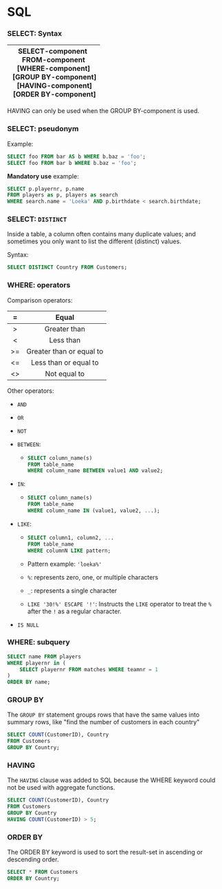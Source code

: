 # SQL

### SELECT: Syntax

| SELECT-component <br/>FROM-component<br/>[WHERE-component]<br/> [GROUP BY-component]<br/> [HAVING-component]<br/> [ORDER BY-component] |
|:--------------------------------------------------------------------------------------------------------------------------------------:|

HAVING can only be used when the GROUP BY-component is used.

### SELECT: pseudonym

Example: 

```sql
SELECT foo FROM bar AS b WHERE b.baz = 'foo';
SELECT foo FROM bar b WHERE b.baz = 'foo';
```

**Mandatory use** example:

```sql
SELECT p.playernr, p.name
FROM players as p, players as search
WHERE search.name = 'Loeka' AND p.birthdate < search.birthdate;
```

### SELECT: `DISTINCT`

Inside a table, a column often contains many duplicate values; and sometimes you only want to list the different (distinct) values.

Syntax:

```sql
SELECT DISTINCT Country FROM Customers;
```

### WHERE: operators

Comparison operators:

| =   | Equal                    |
|:---:|:------------------------:|
| >   | Greater than             |
| <   | Less than                |
| >=  | Greater than or equal to |
| <=  | Less than or equal to    |
| <>  | Not equal to             |

Other operators: 

- `AND`

- `OR`

- `NOT`

- `BETWEEN`:
  
  - ```sql
    SELECT column_name(s)
    FROM table_name
    WHERE column_name BETWEEN value1 AND value2;
    ```

- `IN`:
  
  - ```sql
    SELECT column_name(s)
    FROM table_name
    WHERE column_name IN (value1, value2, ...);
    ```

- `LIKE`:
  
  - ```sql
    SELECT column1, column2, ...
    FROM table_name
    WHERE columnN LIKE pattern;
    ```
  
  - Pattern example: `'loeka%'`
  
  - `%`:  represents zero, one, or multiple characters
  
  - `_`: represents a single character
  
  - `LIKE '30!%' ESCAPE '!'`: Instructs the `LIKE` operator to treat the `%` after the `!` as a regular character.

- `IS NULL`

### WHERE: subquery

```sql
SELECT name FROM players
WHERE playernr in (
    SELECT playernr FROM matches WHERE teamnr = 1
)
ORDER BY name;
```

### GROUP BY

The `GROUP BY` statement groups rows that have the same values into summary rows, like "find the number of customers in each country"

```sql
SELECT COUNT(CustomerID), Country
FROM Customers
GROUP BY Country;
```

### HAVING

The `HAVING` clause was added to SQL because the WHERE keyword could not be used with aggregate functions.

```sql
SELECT COUNT(CustomerID), Country
FROM Customers
GROUP BY Country
HAVING COUNT(CustomerID) > 5;
```

### ORDER BY

The ORDER BY keyword is used to sort the result-set in ascending or descending order.

```sql
SELECT * FROM Customers
ORDER BY Country;
```


